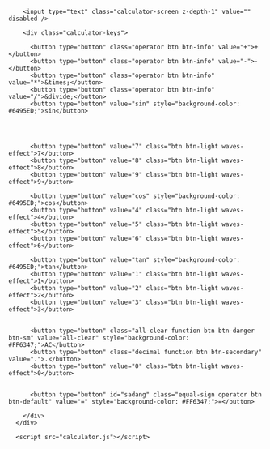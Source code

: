 <!DOCTYPE html>
<html lang="en">
<head>
    <meta charset="UTF-8">
    <meta http-equiv="X-UA-Compatible" content="IE=edge">
    <meta name="viewport" content="width=device-width, initial-scale=1.0">
    <link rel="stylesheet" href="calculator.css">
    <title>Document</title>
</head>
<body>
    <div class="calculator card">

        <input type="text" class="calculator-screen z-depth-1" value="" disabled />
      
        <div class="calculator-keys">
      
          <button type="button" class="operator btn btn-info" value="+">+</button>
          <button type="button" class="operator btn btn-info" value="-">-</button>
          <button type="button" class="operator btn btn-info" value="*">&times;</button>
          <button type="button" class="operator btn btn-info" value="/">&divide;</button>
          <button type="button" value="sin" style="background-color: #6495ED;">sin</button>

          
      
          
          <button type="button" value="7" class="btn btn-light waves-effect">7</button>
          <button type="button" value="8" class="btn btn-light waves-effect">8</button>
          <button type="button" value="9" class="btn btn-light waves-effect">9</button>
      
          <button type="button" value="cos" style="background-color: #6495ED;">cos</button>
          <button type="button" value="4" class="btn btn-light waves-effect">4</button>
          <button type="button" value="5" class="btn btn-light waves-effect">5</button>
          <button type="button" value="6" class="btn btn-light waves-effect">6</button>
      
          <button type="button" value="tan" style="background-color: #6495ED;">tan</button>
          <button type="button" value="1" class="btn btn-light waves-effect">1</button>
          <button type="button" value="2" class="btn btn-light waves-effect">2</button>
          <button type="button" value="3" class="btn btn-light waves-effect">3</button>

      
          <button type="button" class="all-clear function btn btn-danger btn-sm" value="all-clear" style="background-color: #FF6347;">AC</button>
          <button type="button" class="decimal function btn btn-secondary" value=".">.</button>
          <button type="button" value="0" class="btn btn-light waves-effect">0</button>
          
      
          <button type="button" id="sadang" class="equal-sign operator btn btn-default" value="=" style="background-color: #FF6347;">=</button>
      
        </div>
      </div>

      <script src="calculator.js"></script>
</body>
</html>
